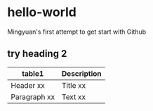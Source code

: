 # hello-world
Mingyuan's first attempt to get start with Github
## try heading 2
| table1 | Description |
| ----------- | ----------- |
| Header xx | Title xx |
| Paragraph xx | Text xx |
